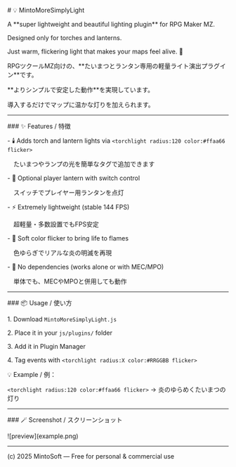 \# 💡 MintoMoreSimplyLight  

A \*\*super lightweight and beautiful lighting plugin\*\* for RPG Maker MZ.  

Designed only for torches and lanterns.  

Just warm, flickering light that makes your maps feel alive. 🌙  



RPGツクールMZ向けの、\*\*たいまつとランタン専用の軽量ライト演出プラグイン\*\*です。  

\*\*よりシンプルで安定した動作\*\*を実現しています。  

導入するだけでマップに温かな灯りを加えられます。  



---



\### ✨ Features / 特徴

\- 🕯️ Adds torch and lantern lights via `<torchlight radius:120 color:#ffaa66 flicker>`  

　たいまつやランプの光を簡単なタグで追加できます  

\- 🔦 Optional player lantern with switch control  

　スイッチでプレイヤー用ランタンを点灯  

\- ⚡ Extremely lightweight (stable 144 FPS)  

　超軽量・多数設置でもFPS安定  

\- 🎨 Soft color flicker to bring life to flames  

　色ゆらぎでリアルな炎の明滅を再現  

\- 🔧 No dependencies (works alone or with MEC/MPO)  

　単体でも、MECやMPOと併用しても動作  



---



\### 📦 Usage / 使い方

1\. Download `MintoMoreSimplyLight.js`  

2\. Place it in your `js/plugins/` folder  

3\. Add it in Plugin Manager  

4\. Tag events with `<torchlight radius:X color:#RRGGBB flicker>`  



💡 Example / 例：  

`<torchlight radius:120 color:#ffaa66 flicker>` → 炎のゆらめくたいまつの灯り  



---



\### 🪄 Screenshot / スクリーンショット  

!\[preview](example.png)



---



(c) 2025 MintoSoft — Free for personal \& commercial use  



